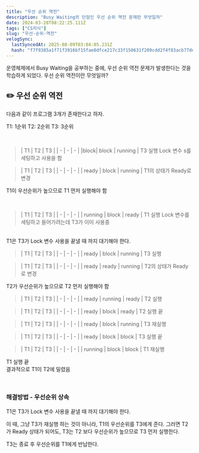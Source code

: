 ```yaml
---
title: "우선 순위 역전"
description: "Busy Waiting의 단점인 우선 순위 역전 문제란 무엇일까"
date: 2024-03-28T08:22:25.111Z
tags: ["CS지식"]
slug: "우선-순위-역전"
velogSync:
  lastSyncedAt: 2025-08-09T03:04:05.231Z
  hash: "f7f9385a1f71f3916bf15fae0dfce217c33f150631f209cdd2f4f83acb77de47"
---
```


운영체제에서 Busy Waiting을 공부하는 중에, 우선 순위 역전 문제가 발생한다는 것을 학습하게 되었다.
우선 순위 역전이란 무엇일까?

## ✏️ 우선 순위 역전

다음과 같이 프로그램 3개가 존재한다고 하자.

T1: 1순위
T2: 2순위
T3: 3순위

<br>

>| T1 | T2 | T3 |
| - | - | - |
|block| block | running |
T3 실행
Lock 변수 s를 세팅하고 사용을 함



>| T1 | T2 | T3 |
| - | - | - |
| ready | block | running |
T1의 상태가 Ready로 변경

T1이 우선순위가 높으므로 T1 먼저 실행해야 함

<br>

>| T1 | T2 | T3 |
| - | - | - |
| running | block | ready |
T1 실행
Lock 변수를 세팅하고 들어가려는데 T3가 이미 사용중 

<br>
T1은 T3가 Lock 변수 사용을 끝낼 때 까지 대기해야 한다.

>| T1 | T2 | T3 |
| - | - | - |
| ready | block | running |
T3 실행


>| T1 | T2 | T3 |
| - | - | - |
| ready | ready | running |
T2의 상태가 Ready로 변경

T2가 우선순위가 높으므로 T2 먼저 실행해야 함


>| T1 | T2 | T3 |
| - | - | - |
| ready | running | ready |
T2 실행

>| T1 | T2 | T3 |
| - | - | - |
| ready | block | ready |
T2 실행 끝

>| T1 | T2 | T3 |
| - | - | - |
| ready | block | running |
T3 재실행

>| T1 | T2 | T3 |
| - | - | - |
| ready | block | block |
T3 실행 끝

>| T1 | T2 | T3 |
| - | - | - |
| running | block | block |
T1 재실행

T1 실행 끝<br>
결과적으로 T1이 T2에 밀렸음


<br>

### 해결방법 - 우선순위 상속
T1은 T3가 Lock 변수 사용을 끝낼 때 까지 대기해야 한다.

이 때, 그냥 T3가 재실행 하는 것이 아니라, T1의 우선순위를 T3에게 준다.
그러면 T2가 Ready 상태가 되어도, T3는 T2 보다 우선순위가 높으므로 T3 먼저 실행한다.

T3는 종료 후 우선순위를 T1에게 반납한다.
